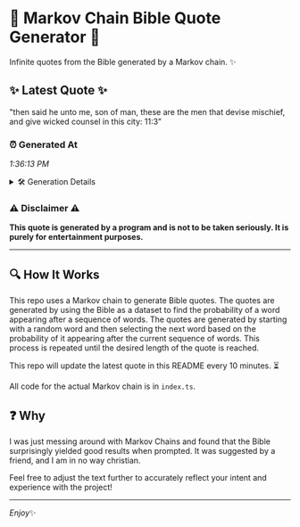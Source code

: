 # 📖 Markov Chain Bible Quote Generator 📖

Infinite quotes from the Bible generated by a Markov chain. ✨

## ✨ Latest Quote ✨
"then said he unto me, son of man, these are the men that devise mischief, and give wicked counsel in this city: 11:3"

### ⏰ Generated At
*1:36:13 PM*

<details>
    <summary>🛠️ Generation Details</summary>
    <p>
        <strong>🌱 Seed:</strong> then<br>
        <strong>🔄 Iterations:</strong> 22<br>
        <strong>📜 Context History:</strong><br>[ then ]: said<br>[ then, said ]: he<br>[ then, said, he ]: unto<br>[ then, said, he, unto ]: me,<br>[ then, said, he, unto, me, ]: son<br>[ then, said, he, unto, me,, son ]: of<br>[ said, he, unto, me,, son, of ]: man,<br>[ he, unto, me,, son, of, man, ]: these<br>[ unto, me,, son, of, man,, these ]: are<br>[ me,, son, of, man,, these, are ]: the<br>[ son, of, man,, these, are, the ]: men<br>[ of, man,, these, are, the, men ]: that<br>[ man,, these, are, the, men, that ]: devise<br>[ these, are, the, men, that, devise ]: mischief,<br>[ are, the, men, that, devise, mischief, ]: and<br>[ the, men, that, devise, mischief,, and ]: give<br>[ men, that, devise, mischief,, and, give ]: wicked<br>[ that, devise, mischief,, and, give, wicked ]: counsel<br>[ devise, mischief,, and, give, wicked, counsel ]: in<br>[ mischief,, and, give, wicked, counsel, in ]: this<br>[ and, give, wicked, counsel, in, this ]: city:<br>[ give, wicked, counsel, in, this, city: ]: 11:3<br>
    </p>
</details>

### ⚠️ Disclaimer ⚠️
**This quote is generated by a program and is not to be taken seriously. It is purely for entertainment purposes.**

---

## 🔍 How It Works

This repo uses a Markov chain to generate Bible quotes. The quotes are generated by using the Bible as a dataset to find the probability of a word appearing after a sequence of words. The quotes are generated by starting with a random word and then selecting the next word based on the probability of it appearing after the current sequence of words. This process is repeated until the desired length of the quote is reached.

This repo will update the latest quote in this README every 10 minutes. ⏳

All code for the actual Markov chain is in `index.ts`.

## ❓ Why

I was just messing around with Markov Chains and found that the Bible surprisingly yielded good results when prompted. 
It was suggested by a friend, and I am in no way christian.

Feel free to adjust the text further to accurately reflect your intent and experience with the project!

---

*Enjoy*✨
